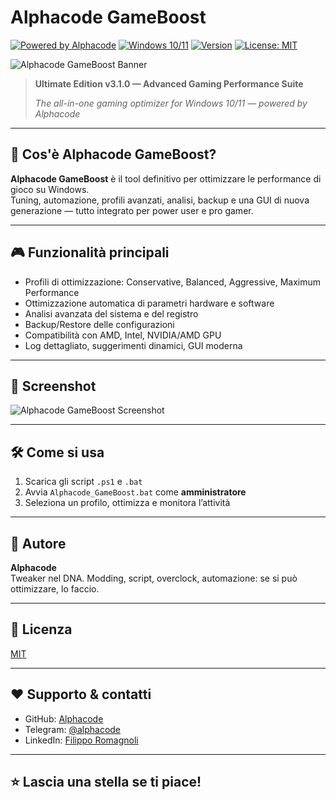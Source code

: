 # Alphacode GameBoost

[![Powered by Alphacode](https://img.shields.io/badge/powered%20by-Alphacode-blue?style=flat-square&logo=github)](https://github.com/Alphacode)
[![Windows 10/11](https://img.shields.io/badge/Windows-10%2F11-blue?logo=windows)](#)
[![Version](https://img.shields.io/badge/version-3.1.0-brightgreen?style=flat-square)](#)
[![License: MIT](https://img.shields.io/badge/License-MIT-yellow.svg)](LICENSE)

![Alphacode GameBoost Banner](screenshot.png)

> **Ultimate Edition v3.1.0 — Advanced Gaming Performance Suite**
>
> _The all-in-one gaming optimizer for Windows 10/11 — powered by Alphacode_

---

## 🚀 Cos'è Alphacode GameBoost?

**Alphacode GameBoost** è il tool definitivo per ottimizzare le performance di gioco su Windows.  
Tuning, automazione, profili avanzati, analisi, backup e una GUI di nuova generazione — tutto integrato per power user e pro gamer.

---

## 🎮 Funzionalità principali

- Profili di ottimizzazione: Conservative, Balanced, Aggressive, Maximum Performance  
- Ottimizzazione automatica di parametri hardware e software
- Analisi avanzata del sistema e del registro
- Backup/Restore delle configurazioni
- Compatibilità con AMD, Intel, NVIDIA/AMD GPU
- Log dettagliato, suggerimenti dinamici, GUI moderna

---

## 📸 Screenshot

![Alphacode GameBoost Screenshot](screenshot.png)

---

## 🛠️ Come si usa

1. Scarica gli script `.ps1` e `.bat`
2. Avvia `Alphacode_GameBoost.bat` come **amministratore**
3. Seleziona un profilo, ottimizza e monitora l’attività

---

## 👤 Autore

**Alphacode**  
Tweaker nel DNA. Modding, script, overclock, automazione: se si può ottimizzare, lo faccio.

---

## 📄 Licenza

[MIT](LICENSE)

---

## ❤️ Supporto & contatti

- GitHub: [Alphacode](https://github.com/Alphacode)
- Telegram: [@alphacode](https://t.me/alphacode)
- LinkedIn: [Filippo Romagnoli](https://www.linkedin.com/in/filippo-romagnoli)

---

## ⭐️ Lascia una stella se ti piace!
